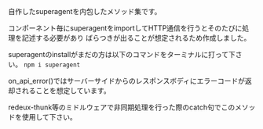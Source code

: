 
自作したsuperagentを内包したメソッド集です。

コンポーネント毎にsuperagentをimportしてHTTP通信を行うとそのたびに処理を記述する必要があり
ばらつきが出ることが想定されるため作成しました。

superagentのinstallがまだの方は以下のコマンドをターミナルに打って下さい。
`npm i superagent`

on_api_error()ではサーバーサイドからのレスポンスボディにエラーコードが返却されることを想定しています。

redeux-thunk等のミドルウェアで非同期処理を行った際のcatch句でこのメソッドを使用して下さい。

